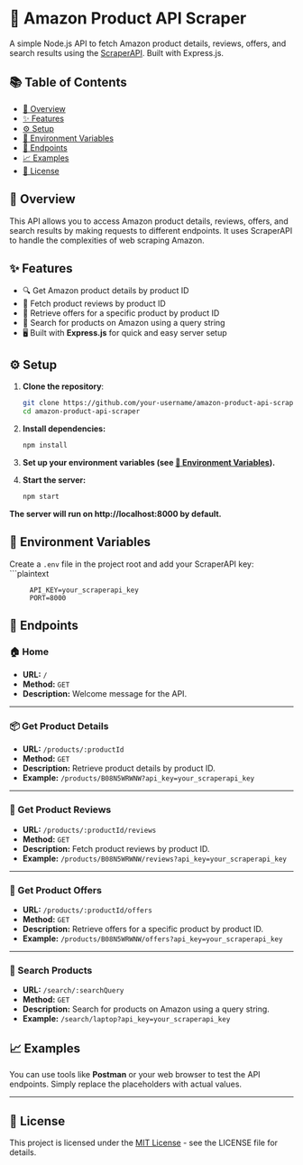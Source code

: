 # 🚀 Amazon Product API Scraper

A simple Node.js API to fetch Amazon product details, reviews, offers, and search results using the [ScraperAPI](https://www.scraperapi.com/). Built with Express.js.

## 📚 Table of Contents
- [🌟 Overview](#-overview)
- [✨ Features](#-features)
- [⚙️ Setup](#-setup)
- [🔐 Environment Variables](#-environment-variables)
- [📡 Endpoints](#-endpoints)
- [📈 Examples](#-examples)
- [📜 License](#-license)

## 🌟 Overview

This API allows you to access Amazon product details, reviews, offers, and search results by making requests to different endpoints. It uses ScraperAPI to handle the complexities of web scraping Amazon.

## ✨ Features

- 🔍 Get Amazon product details by product ID
- 📝 Fetch product reviews by product ID
- 💸 Retrieve offers for a specific product by product ID
- 🔎 Search for products on Amazon using a query string
- 🖥️ Built with **Express.js** for quick and easy server setup


## ⚙️ Setup

1. **Clone the repository**:
      ```bash
      git clone https://github.com/your-username/amazon-product-api-scraper.git
      cd amazon-product-api-scraper
  
2.  **Install dependencies:**
      ```bash
      npm install

3. **Set up your environment variables (see [🔐 Environment Variables](#-environment-variables)).**

4. **Start the server:**
      ```bash
      npm start
**The server will run on http://localhost:8000 by default.**

## 🔐 Environment Variables

   Create a `.env` file in the project root and add your ScraperAPI key:
      ```plaintext
         
         API_KEY=your_scraperapi_key
         PORT=8000
         
         
## 📡 Endpoints

### 🏠 Home
- **URL:** `/`
- **Method:** `GET`
- **Description:** Welcome message for the API.

---

### 📦 Get Product Details
- **URL:** `/products/:productId`
- **Method:** `GET`
- **Description:** Retrieve product details by product ID.
- **Example:** `/products/B08N5WRWNW?api_key=your_scraperapi_key`

---

### 📝 Get Product Reviews
- **URL:** `/products/:productId/reviews`
- **Method:** `GET`
- **Description:** Fetch product reviews by product ID.
- **Example:** `/products/B08N5WRWNW/reviews?api_key=your_scraperapi_key`

---

### 💸 Get Product Offers
- **URL:** `/products/:productId/offers`
- **Method:** `GET`
- **Description:** Retrieve offers for a specific product by product ID.
- **Example:** `/products/B08N5WRWNW/offers?api_key=your_scraperapi_key`

---

### 🔎 Search Products
- **URL:** `/search/:searchQuery`
- **Method:** `GET`
- **Description:** Search for products on Amazon using a query string.
- **Example:** `/search/laptop?api_key=your_scraperapi_key`

## 📈 Examples

You can use tools like **Postman** or your web browser to test the API endpoints. Simply replace the placeholders with actual values.

---

## 📜 License

This project is licensed under the [MIT License](LICENSE) - see the LICENSE file for details.

